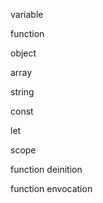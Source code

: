 variable

function 

object 

array

string 

const 

let 

scope 

function deinition 

function envocation 